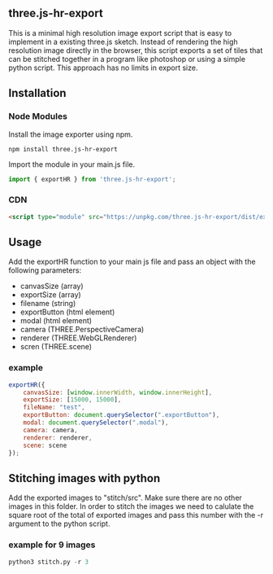 ## three.js-hr-export
This is a minimal high resolution image export script that is easy to implement in a existing three.js sketch. Instead of rendering the high resolution image directly in the browser, this script exports a set of tiles that can be stitched together in a program like photoshop or using a simple python script. This approach has no limits in export size.


## Installation

### Node Modules
Install the image exporter using npm.
```
npm install three.js-hr-export
```
Import the module in your main.js file.
```javascript
import { exportHR } from 'three.js-hr-export';
```

### CDN
``` html
<script type="module" src="https://unpkg.com/three.js-hr-export/dist/export.js"><script>
```


## Usage

Add the exportHR function to your main js file and pass an object with the following parameters:
- canvasSize (array)
- exportSize (array)
- filename (string)
- exportButton (html element)
- modal (html element)
- camera (THREE.PerspectiveCamera)
- renderer (THREE.WebGLRenderer)
- scren (THREE.scene)


### example
```javascript
exportHR({
    canvasSize: [window.innerWidth, window.innerHeight],
    exportSize: [15000, 15000],
    fileName: "test",
    exportButton: document.querySelector(".exportButton"),
    modal: document.querySelector(".modal"),
    camera: camera,
    renderer: renderer,
    scene: scene
});
```


## Stitching images with python

Add the exported images to "stitch/src". Make sure there are no other images in this folder. In order to stitch the images we need to calulate the square root of the total of exported images and pass this number with the -r argument to the python script. 

### example for 9 images
```python
python3 stitch.py -r 3
```

